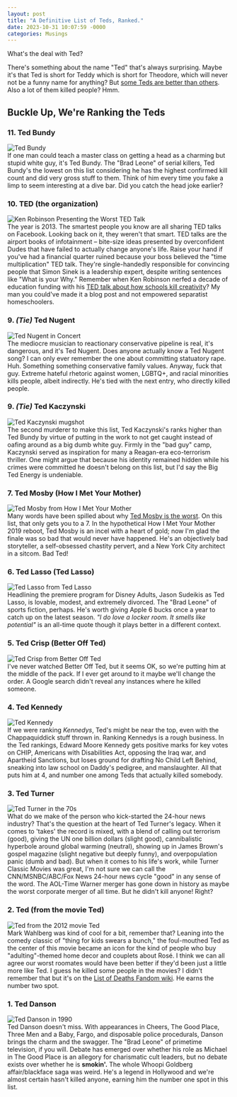 ```yaml
---
layout: post
title: "A Definitive List of Teds, Ranked."
date: 2023-10-31 10:07:59 -0000
categories: Musings
---
```


What's the deal with Ted?
<!--more-->
There's something about the name "Ted" that's always surprising. Maybe it's that Ted is short for Teddy which is short for Theodore, which will never not be a funny name for anything? But [some Teds are better than others](https://www.youtube.com/watch?v=C906lbkcYug). Also a lot of them killed people? Hmm.

## Buckle Up, We're Ranking the Teds

### 11. Ted Bundy
![Ted Bundy](/assets/images/Ted_Bundy_headshot.jpg)\
If one man could teach a master class on getting a head as a charming but stupid white guy, it's Ted Bundy. The "Brad Leone" of serial killers, Ted Bundy's the lowest on this list considering he has the highest confirmed kill count and did very gross stuff to them. Think of him every time you fake a limp to seem interesting at a dive bar. Did you catch the head joke earlier?

### 10. TED (the organization)
![Ken Robinson Presenting the Worst TED Talk](/assets/images/kenrobinsonted.jpg)\
The year is 2013. The smartest people you know are all sharing TED talks on Facebook. Looking back on it, they weren't that smart. TED talks are the airport books of infotainment – bite-size ideas presented by overconfident Dudes that have failed to actually change anyone's life. Raise your hand if you've had a financial quarter ruined because your boss believed the "time multiplication" TED talk. They're single-handedly responsible for convincing people that Simon Sinek is a leadership expert, despite writing sentences like "What is your Why." Remember when Ken Robinson nerfed a decade of education funding with his [TED talk about how schools kill creativity](https://www.youtube.com/watch?v=iG9CE55wbtY)? My man you could've made it a blog post and not empowered separatist homeschoolers.

### 9. *(Tie)* Ted Nugent
![Ted Nugent in Concert](/assets/images/Ted_Nugent.jpeg)\
The mediocre musician to reactionary conservative pipeline is real, it's dangerous, and it's Ted Nugent. Does anyone actually know a Ted Nugent song? I can only ever remember the one about committing statuatory rape. Huh. Something something conservative family values. Anyway, fuck that guy. Extreme hateful rhetoric against women, LGBTQ+, and racial minorities kills people, albeit indirectly. He's tied with the next entry, who directly killed people.

### 9. *(Tie)* Ted Kaczynski
![Ted Kaczynski mugshot](/assets/images/Ted_Kaczynski_2.jpeg)\
The second murderer to make this list, Ted Kaczynski's ranks higher than Ted Bundy by virtue of putting in the work to not get caught instead of oafing around as a big dumb white guy. Firmly in the "bad guy" camp, Kaczynski served as inspiration for many a Reagan-era eco-terrorism thriller. One might argue that because his identity remained hidden while his crimes were committed he doesn't belong on this list, but I'd say the Big Ted Energy is undeniable.

### 7. Ted Mosby (How I Met Your Mother)
![Ted Mosby from How I Met Your Mother](/assets/images/tedmosby.jpg)\
Many words have been spilled about why [Ted Mosby is the worst](https://www.buzzfeed.com/kellymartinez/we-need-to-talk-about-how-much-ted-mosby-sucks-on-how-i-met). On this list, that only gets you to a 7. In the hypothetical How I Met Your Mother 2019 reboot, Ted Mosby is an incel with a heart of gold; now I'm glad the finale was so bad that would never have happened. He's an objectively bad storyteller, a self-obsessed chastity pervert, and a New York City architect in a sitcom. Bad Ted!

### 6. Ted Lasso (Ted Lasso)
![Ted Lasso from Ted Lasso](/assets/images/tedlasso.jpg)\
Headlining the premiere program for Disney Adults, Jason Sudeikis as Ted Lasso, is lovable, modest, and extremely divorced. The "Brad Leone" of sports fiction, perhaps. He's worth giving Apple 6 bucks once a year to catch up on the latest season. *"I do love a locker room. It smells like potential"* is an all-time quote though it plays better in a different context.

### 5. Ted Crisp (Better Off Ted)
![Ted Crisp from Better Off Ted](/assets/images/tedcrisp.jpg)\
I've never watched Better Off Ted, but it seems OK, so we're putting him at the middle of the pack. If I ever get around to it maybe we'll change the order. A Google search didn't reveal any instances where he killed someone.

### 4. Ted Kennedy
![Ted Kennedy](/assets/images/tedkennedy.jpg)\
If we were ranking *Kennedys*, Ted's might be near the top, even with the Chappaquiddick stuff thrown in. Ranking Kennedys is a rough business. In the Ted rankings, Edward Moore Kennedy gets positive marks for key votes on CHIP, Americans with Disabilities Act, opposing the Iraq war, and Apartheid Sanctions, but loses ground for drafting No Child Left Behind, sneaking into law school on Daddy's pedigree, and manslaughter. All that puts him at 4, and number one among Teds that actually killed somebody.

### 3. Ted Turner
![Ted Turner in the 70s](/assets/images/Ted_Turner.jpg)\
What do we make of the person who kick-started the 24-hour news industry? That's the question at the heart of Ted Turner's legacy. When it comes to 'takes' the record is mixed, with a blend of calling out terrorism (good), giving the UN one billion dollars (slight good), cannibalistic hyperbole around global warming (neutral), showing up in James Brown's gospel magazine (slight negative but deeply funny), and overpopulation panic (dumb and bad). But when it comes to his life's work, while Turner Classic Movies was great, I'm not sure we can call the CNN/MSNBC/ABC/Fox News 24-hour news cycle "good" in any sense of the word. The AOL-Time Warner merger has gone down in history as maybe the worst corporate merger of all time. But he didn't kill anyone! Right?

### 2. Ted (from the movie Ted)
![Ted from the 2012 movie Ted](/assets/images/Ted.png)\
Mark Wahlberg was kind of cool for a bit, remember that? Leaning into the comedy classic of "thing for kids swears a bunch," the foul-mouthed Ted as the center of this movie became an icon for the kind of people who buy "adulting"-themed home decor and couplets about Rosé. I think we can all agree our worst roomates would have been better if they'd been just a little more like Ted. I guess he killed some people in the movies? I didn't remember that but it's on the [List of Deaths Fandom wiki](https://listofdeaths.fandom.com/wiki/Ted#Deaths). He earns the number two spot.

### 1. Ted Danson
![Ted Danson in 1990](/assets/images/Ted_Danson.jpg)\
Ted Danson doesn't miss. With appearances in Cheers, The Good Place, Three Men and a Baby, Fargo, and disposable police procedurals, Danson brings the charm and the swagger. The "Brad Leone" of primetime television, if you will. Debate has emerged over whether his role as Michael in The Good Place is an allegory for charismatic cult leaders, but no debate exists over whether he is **smokin'.** The whole Whoopi Goldberg affair/blackface saga was weird. He's a legend in Hollywood and we're almost certain hasn't killed anyone, earning him the number one spot in this list.